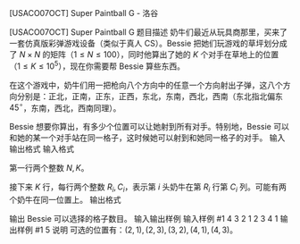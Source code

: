 



[USACO07OCT] Super Paintball G - 洛谷














[USACO07OCT] Super Paintball G
题目描述
奶牛们最近从玩具商那里，买来了一套仿真版彩弹游戏设备（类似于真人 CS）。Bessie 把她们玩游戏的草坪划分成了 $N \times N$ 的矩阵（$1 \leq N \leq 100$），同时他算出了她的 $K$ 个对手在草地上的位置（$1 \leq K \leq 10^5$），现在你需要帮 Bessie 算些东西。

在这个游戏中，奶牛们用一把枪向八个方向中的任意一个方向射出子弹，这八个方向分别是：正北，正南，正东，正西，东北，东南，西北，西南（东北指北偏东 $45^\circ$，东南，西北，西南同理）。

Bessie 想要你算出，有多少个位置可以让她射到所有对手。特别地，Bessie 可以和她的某一个对手站在同一格子，这时候她可以射到和她同一格子的对手。
输入输出格式
输入格式

第一行两个整数 $N, K$。

接下来 $K$ 行，每行两个整数 $R_i, C_i$，表示第 $i$ 头奶牛在第 $R_i$ 行第 $C_i$ 列。可能有两个奶牛在同一位置上。
输出格式

输出 Bessie 可以选择的格子数目。
输入输出样例
输入样例 #1
4 3
2 1
2 3
4 1
输出样例 #1
5
说明
可选的位置有：$(2,1),(2,3),(3,2),(4,1),(4,3)$。






